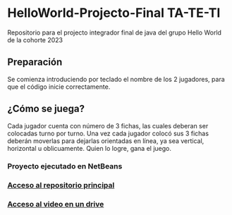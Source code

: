 # HelloWorld-Projecto-Final TA-TE-TI
Repositorio para el projecto integrador final de java del grupo Hello World de la cohorte 2023
## Preparación
Se comienza introduciendo por teclado el nombre de los 2 jugadores, para que el código inicie correctamente.
## ¿Cómo se juega?
Cada jugador cuenta con número de 3 fichas, las cuales deberan ser colocadas turno por turno. Una vez cada jugador colocó sus 3 fichas deberán moverlas para dejarlas orientadas en línea, ya sea vertical, horizontal u oblicuamente. Quien lo logre, gana el juego.
### Proyecto ejecutado en NetBeans

### [Acceso al repositorio principal](https://github.com/CodeStrong2023/HelloWorld)

### [Acceso al video en un drive]()
